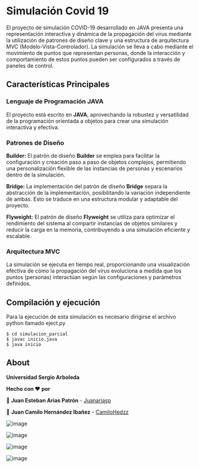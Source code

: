 # Simulación Covid 19
El proyecto de simulación COVID-19 desarrollado en JAVA presenta una representación interactiva y dinámica de la propagación del virus mediante la utilización de patrones de diseño clave y una estructura de arquitectura MVC (Modelo-Vista-Controlador). La simulación se lleva a cabo mediante el movimiento de puntos que representan personas, donde la interacción y comportamiento de estos puntos pueden ser configurados a través de paneles de control.

## Características Principales

### Lenguaje de Programación JAVA

El proyecto está escrito en **JAVA**, aprovechando la robustez y versatilidad de la programación orientada a objetos para crear una simulación interactiva y efectiva.

### Patrones de Diseño

**Builder:** El patrón de diseño **Builder** se emplea para facilitar la configuración y creación paso a paso de objetos complejos, permitiendo una personalización flexible de las instancias de personas y escenarios dentro de la simulación.

**Bridge:** La implementación del patrón de diseño **Bridge** separa la abstracción de la implementación, posibilitando la variación independiente de ambas. Esto se traduce en una estructura modular y adaptable del proyecto.

**Flyweight:** El patrón de diseño **Flyweight** se utiliza para optimizar el rendimiento del sistema al compartir instancias de objetos similares y reducir la carga en la memoria, contribuyendo a una simulación eficiente y escalable.

### Arquitectura MVC

La simulación se ejecuta en tiempo real, proporcionando una visualización efectiva de cómo la propagación del virus evoluciona a medida que los puntos (personas) interactúan según las configuraciones y parámetros definidos.


## Compilación y ejecución
Para la ejecución de esta simulación es necesario dirigirse el archivo python llamado eject.py

```
$ cd simulacion_parcial
$ javac inicio.java
$ java inicio
```


## About
**Universidad Sergio Arboleda**

**Hecho con ❤️ por**

👦 **Juan Esteban Arias Patrón** - [Juanariasp](https://github.com/Juanariasp)

👦 **Juan Camilo Hernández Ibañez** - [CamiloHedzz](https://github.com/CamiloHedzz)


![image](https://github.com/CamiloHedzz/Simulacion-Covid-19/assets/111331587/064a6b47-dfce-40c4-9d5d-2361376f2a3a)


![image](https://github.com/CamiloHedzz/Simulacion-Covid-19/assets/111331587/e9f281fa-ce12-4891-abb3-2f66dfa1a24c)


![image](https://github.com/CamiloHedzz/Simulacion-Covid-19/assets/111331587/47f65b24-3553-492b-b286-586c9e6a176e)

![image](https://github.com/CamiloHedzz/Simulacion-Covid-19/assets/111331587/27302166-8716-43c1-9f0a-423c14a1e99e)

